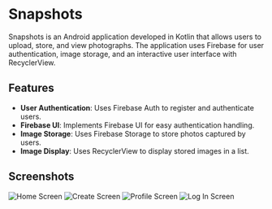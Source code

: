 # Snapshots

Snapshots is an Android application developed in Kotlin that allows users to upload, store, and view photographs. The application uses Firebase for user authentication, image storage, and an interactive user interface with RecyclerView.

## Features

- **User Authentication**: Uses Firebase Auth to register and authenticate users.
- **Firebase UI**: Implements Firebase UI for easy authentication handling.
- **Image Storage**: Uses Firebase Storage to store photos captured by users.
- **Image Display**: Uses RecyclerView to display stored images in a list.

## Screenshots

![Home Screen](path/to/your/home_screen_image.png)
![Create Screen](https://github.com/jrivas0/Snapshots-android-app/assets/172377524/13c6e9d3-83d1-4c96-af5e-e4174fb4ccca)
![Profile Screen](https://github.com/jrivas0/Snapshots-android-app/assets/172377524/cfb022c5-6011-45b9-8fea-02ed5fc35103)
![Log In Screen](path/to/your/home_screen_image.png)


